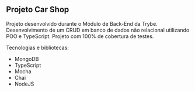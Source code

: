  ## Projeto Car Shop
 
 Projeto desenvolvido durante o Módulo de Back-End da Trybe. Desenvolvimento de um CRUD em banco de dados não relacional utilizando POO e TypeScript. 
 Projeto com 100% de cobertura de testes.
 
 Tecnologias e bibliotecas:
 
- MongoDB
- TypeScript
- Mocha
- Chai
- NodeJS
